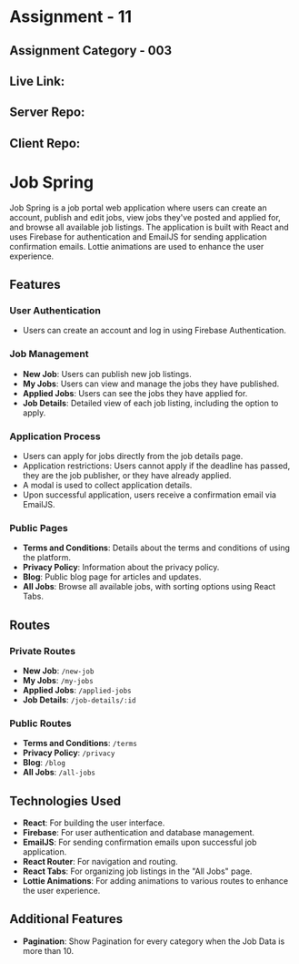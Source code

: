# Assignment - 11
## Assignment Category - 003
## Live Link: 
## Server Repo:
## Client Repo:

# Job Spring

Job Spring is a job portal web application where users can create an account, publish and edit jobs, view jobs they've posted and applied for, and browse all available job listings. The application is built with React and uses Firebase for authentication and EmailJS for sending application confirmation emails. Lottie animations are used to enhance the user experience.

## Features

### User Authentication
- Users can create an account and log in using Firebase Authentication.

### Job Management
- **New Job**: Users can publish new job listings.
- **My Jobs**: Users can view and manage the jobs they have published.
- **Applied Jobs**: Users can see the jobs they have applied for.
- **Job Details**: Detailed view of each job listing, including the option to apply.

### Application Process
- Users can apply for jobs directly from the job details page.
- Application restrictions: Users cannot apply if the deadline has passed, they are the job publisher, or they have already applied.
- A modal is used to collect application details.
- Upon successful application, users receive a confirmation email via EmailJS.

### Public Pages
- **Terms and Conditions**: Details about the terms and conditions of using the platform.
- **Privacy Policy**: Information about the privacy policy.
- **Blog**: Public blog page for articles and updates.
- **All Jobs**: Browse all available jobs, with sorting options using React Tabs.

## Routes

### Private Routes
- **New Job**: `/new-job`
- **My Jobs**: `/my-jobs`
- **Applied Jobs**: `/applied-jobs`
- **Job Details**: `/job-details/:id`

### Public Routes
- **Terms and Conditions**: `/terms`
- **Privacy Policy**: `/privacy`
- **Blog**: `/blog`
- **All Jobs**: `/all-jobs`

## Technologies Used

- **React**: For building the user interface.
- **Firebase**: For user authentication and database management.
- **EmailJS**: For sending confirmation emails upon successful job application.
- **React Router**: For navigation and routing.
- **React Tabs**: For organizing job listings in the "All Jobs" page.
- **Lottie Animations**: For adding animations to various routes to enhance the user experience.

## Additional Features

- **Pagination**: Show Pagination for every category when the Job Data is more than 10.

